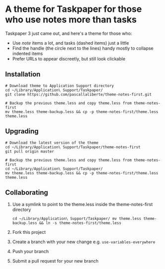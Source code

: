 # A theme for Taskpaper for those who use notes more than tasks

Taskpaper 3 just came out, and here's a theme for those who:

* Use *note* items a lot, and tasks (dashed items) just a little
* Find the handle (the circle next to the lines) handy mostly to collapse indented items
* Prefer URLs to appear discreetly, but still look clickable

## Installation

    # Download theme to Application Support directory
    cd ~/Library/Application\ Support/Taskpaper/
    git clone https://github.com/pascallaliberte/theme-notes-first.git

    # Backup the previous theme.less and copy theme.less from theme-notes-first
    mv theme.less theme-backup.less && cp -p theme-notes-first/theme.less theme.less

## Upgrading

    # Download the latest version of the theme
    cd ~/Library/Application\ Support/Taskpaper/theme-notes-first
    git pull origin master

    # Backup the previous theme.less and copy theme.less from theme-notes-first
    cd ~/Library/Application\ Support/Taskpaper/
    mv theme.less theme-backup.less && cp -p theme-notes-first/theme.less theme.less

## Collaborating

1. Use a symlink to point to the theme.less inside the theme-notes-first directory

    `cd ~/Library/Application\ Support/Taskpaper/
    mv theme.less theme-backup.less && ln -s theme-notes-first/theme.less`

2. Fork this project
3. Create a branch with your new change e.g. `use-variables-everywhere`
4. Push your branch
5. Submit a pull request for your new branch
